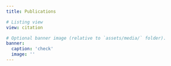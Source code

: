 ```yaml
---
title: Publications

# Listing view
view: citation

# Optional banner image (relative to `assets/media/` folder).
banner:
  caption: 'check'
  image: ''
---
```

